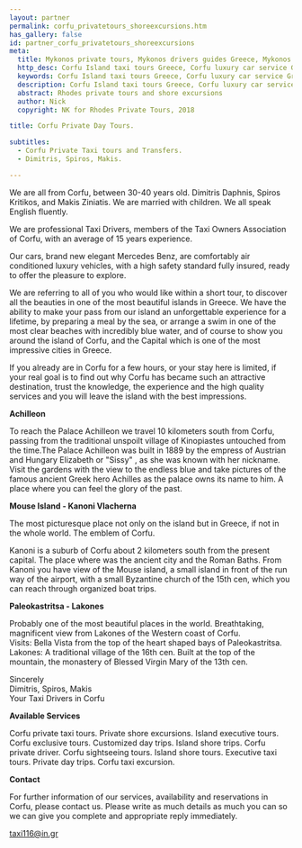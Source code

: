 ```yaml
---
layout: partner
permalink: corfu_privatetours_shoreexcursions.htm
has_gallery: false
id: partner_corfu_privatetours_shoreexcursions
meta:
  title: Mykonos private tours, Mykonos drivers guides Greece, Mykonos private shore excursions Greece, Mykonos guided tours Greece
  http_desc: Corfu Island taxi tours Greece, Corfu luxury car service Greece, Corfu private taxi tours Greece, Corfu private tours, shore excursions, guides drivers, day trips, guided tours
  keywords: Corfu Island taxi tours Greece, Corfu luxury car service Greece, Corfu private taxi tours Greece, Corfu private tours, shore excursions, guides drivers, day trips, guided tours
  description: Corfu Island taxi tours Greece, Corfu luxury car service Greece, Corfu private taxi tours Greece, Corfu private tours, shore excursions, guides drivers, day trips, guided tours
  abstract: Rhodes private tours and shore excursions
  author: Nick
  copyright: NK for Rhodes Private Tours, 2018

title: Corfu Private Day Tours.

subtitles:
  - Corfu Private Taxi tours and Transfers.
  - Dimitris, Spiros, Makis.

---
```

We are all from Corfu, between 30-40 years old. Dimitris Daphnis, Spiros Kritikos, and Makis Ziniatis. We are married with children. We all speak English fluently.

We are professional Taxi Drivers, members of the Taxi Owners Association of Corfu, with an average of 15 years experience.

Our cars, brand new elegant Mercedes Benz, are comfortably air conditioned luxury vehicles, with a high safety standard fully insured, ready to offer the pleasure to explore.

We are referring to all of you who would like within a short tour, to discover all the beauties in one of the most beautiful islands in Greece. We have the ability to make your pass from our island an unforgettable experience for a lifetime, by preparing a meal by the sea, or arrange a swim in one of the most clear beaches with incredibly blue water, and of course to show you around the island of Corfu, and the Capital which is one of the most impressive cities in Greece.

If you already are in Corfu for a few hours, or your stay here is limited, if your real goal is to find out why Corfu has became such an attractive destination, trust the knowledge, the experience and the high quality services and you will leave the island with the best impressions.

**Achilleon**

To reach the Palace Achilleon we travel 10 kilometers south from Corfu, passing from the traditional unspoilt village of Kinopiastes untouched from the time.The Palace Achilleon was built in 1889 by the empress of Austrian and Hungary Elizabeth or "Sissy" , as she was known with her nickname. Visit the gardens with the view to the endless blue and take pictures of the famous ancient Greek hero Achilles as the palace owns its name to him. A place where you can feel the glory of the past.

**Mouse Island - Kanoni Vlacherna**

The most picturesque place not only on the island but in Greece, if not in the whole world. The emblem of Corfu.

Kanoni is a suburb of Corfu about 2 kilometers south from the present capital. The place where was the ancient city and the Roman Baths. From Kanoni you have view of the Mouse island, a small island in front of the run way of the airport, with a small Byzantine church of the 15th cen, which you can reach through organized boat trips.

**Paleokastritsa - Lakones**

Probably one of the most beautiful places in the world. Breathtaking, magnificent view from Lakones of the Western coast of Corfu.\
Visits: Bella Vista from the top of the heart shaped bays of Paleokastritsa.\
Lakones: A traditional village of the 16th cen. Built at the top of the mountain, the monastery of Blessed Virgin Mary of the 13th cen.

Sincerely<br>
Dimitris, Spiros, Makis<br>
Your Taxi Drivers in Corfu

**Available Services**

Corfu private taxi tours. Private shore excursions. Island executive tours. Corfu exclusive tours. Customized day trips. Island shore trips. Corfu private driver. Corfu sightseeing tours. Island shore tours. Executive taxi tours. Private day trips. Corfu taxi excursion.

**Contact**

For further information of our services, availability and reservations in Corfu, please contact us. Please write as much details as much you can so we can give you complete and appropriate reply immediately.

[taxi116@in.gr](mailto:taxi116@in.gr?bcc=request@rhodesprivatetours.com "mailto:taxi116@in.gr")